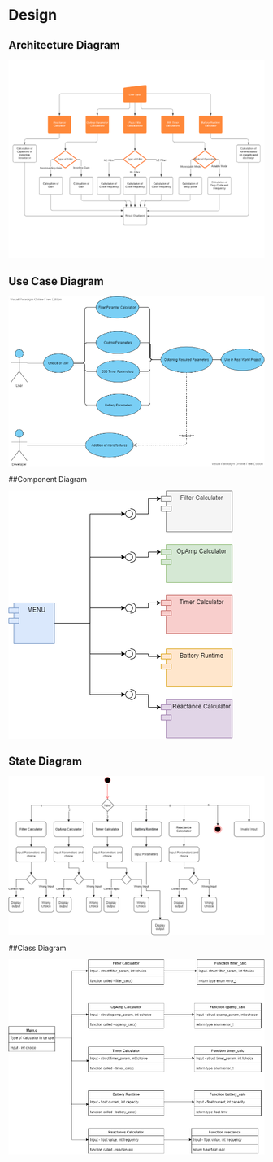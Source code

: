 # Design

## Architecture Diagram

<img src="/2_Design/High_level_design.png">

## Use Case Diagram

<img src="/2_Design/Use_Case_Diagram.png">

##Component Diagram

<img src="/2_Design/Component Diagram.png">

## State Diagram

<img src="/2_Design/State Diagram.png">

##Class Diagram

<img src="/2_Design/Class_Diagram.png">

